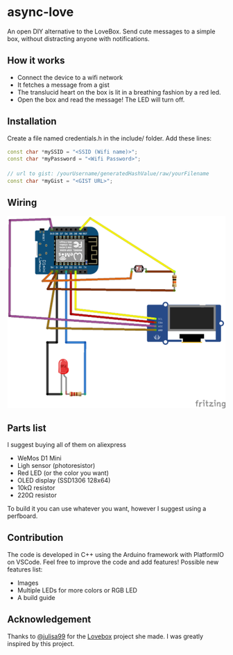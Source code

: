# async-love

An open DIY alternative to the LoveBox.
Send cute messages to a simple box, without distracting anyone with notifications.

## How it works

- Connect the device to a wifi network
- It fetches a message from a gist
- The translucid heart on the box is lit in a breathing fashion by a red led.
- Open the box and read the message! The LED will turn off.

## Installation

Create a file named credentials.h in the include/ folder.
Add these lines:
```cpp
const char *mySSID = "<SSID (Wifi name)>";
const char *myPassword = "<Wifi Password>";

// url to gist: /yourUsername/generatedHashValue/raw/yourFilename
const char *myGist = "<GIST URL>";

```

## Wiring

![wiring diagram](https://github.com/hainsdominic/async-love/blob/master/docs/images/wiring.png)

## Parts list

I suggest buying all of them on aliexpress
- WeMos D1 Mini
- Ligh sensor (photoresistor)
- Red LED (or the color you want)
- OLED display (SSD1306 128x64)
- 10kΩ resistor
- 220Ω resistor

To build it you can use whatever you want, however I suggest using a perfboard.

## Contribution

The code is developed in C++ using the Arduino framework with PlatformIO on VSCode. Feel free to improve the code and add features!
Possible new features list:
- Images
- Multiple LEDs for more colors or RGB LED
- A build guide

## Acknowledgement
Thanks to [@julisa99](https://github.com/julisa99) for the [Lovebox](https://github.com/julisa99/Lovebox) project she made. I was greatly inspired by this project.
